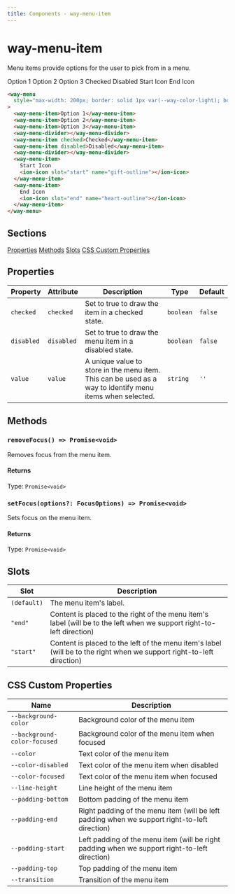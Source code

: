 ```yaml
---
title: Components - way-menu-item
---
```


# way-menu-item

<div>

Menu items provide options for the user to pick from in a menu.

<way-menu style="max-width: 200px; border: solid 1px var(--way-color-light); border-radius: var(--way-border-radius-medium);">
  <way-menu-item>Option 1</way-menu-item>
  <way-menu-item>Option 2</way-menu-item>
  <way-menu-item>Option 3</way-menu-item>
  <way-menu-divider></way-menu-divider>
  <way-menu-item checked>Checked</way-menu-item>
  <way-menu-item disabled>Disabled</way-menu-item>
  <way-menu-divider></way-menu-divider>
  <way-menu-item>
    Start Icon
    <ion-icon slot="start" name="gift-outline"></ion-icon>
  </way-menu-item>
  <way-menu-item>
    End Icon
    <ion-icon slot="end" name="heart-outline"></ion-icon>
  </way-menu-item>
</way-menu>

```html
<way-menu
  style="max-width: 200px; border: solid 1px var(--way-color-light); border-radius: var(--way-border-radius-medium);"
>
  <way-menu-item>Option 1</way-menu-item>
  <way-menu-item>Option 2</way-menu-item>
  <way-menu-item>Option 3</way-menu-item>
  <way-menu-divider></way-menu-divider>
  <way-menu-item checked>Checked</way-menu-item>
  <way-menu-item disabled>Disabled</way-menu-item>
  <way-menu-divider></way-menu-divider>
  <way-menu-item>
    Start Icon
    <ion-icon slot="start" name="gift-outline"></ion-icon>
  </way-menu-item>
  <way-menu-item>
    End Icon
    <ion-icon slot="end" name="heart-outline"></ion-icon>
  </way-menu-item>
</way-menu>
```

## Sections

<div class="flex items-center mb-3">
<a href="#properties" class="mr-3">Properties</a> 
<a href="#methods" class="mr-3">Methods</a> 
<a href="#slots" class="mr-3">Slots</a> 
<a href="#css-custom-properties">CSS Custom Properties</a> 
</div>

</div>

<div id="properties">

## Properties

| Property   | Attribute  | Description                                                                                               | Type      | Default |
| ---------- | ---------- | --------------------------------------------------------------------------------------------------------- | --------- | ------- |
| `checked`  | `checked`  | Set to true to draw the item in a checked state.                                                          | `boolean` | `false` |
| `disabled` | `disabled` | Set to true to draw the menu item in a disabled state.                                                    | `boolean` | `false` |
| `value`    | `value`    | A unique value to store in the menu item. This can be used as a way to identify menu items when selected. | `string`  | `''`    |

</div>

<div id="methods">

## Methods

### `removeFocus() => Promise<void>`

Removes focus from the menu item.

#### Returns

Type: `Promise<void>`

### `setFocus(options?: FocusOptions) => Promise<void>`

Sets focus on the menu item.

#### Returns

Type: `Promise<void>`

</div>

<div id="slots">

## Slots

| Slot        | Description                                                                                                           |
| ----------- | --------------------------------------------------------------------------------------------------------------------- |
| `(default)` | The menu item's label.                                                                                                |
| `"end"`     | Content is placed to the right of the menu item's label (will be to the left when we support right-to-left direction) |
| `"start"`   | Content is placed to the left of the menu item's label (will be to the right when we support right-to-left direction) |

</div>

<div id="css-custom-properties">

## CSS Custom Properties

| Name                         | Description                                                                                   |
| ---------------------------- | --------------------------------------------------------------------------------------------- |
| `--background-color`         | Background color of the menu item                                                             |
| `--background-color-focused` | Background color of the menu item when focused                                                |
| `--color`                    | Text color of the menu item                                                                   |
| `--color-disabled`           | Text color of the menu item when disabled                                                     |
| `--color-focused`            | Text color of the menu item when focused                                                      |
| `--line-height`              | Line height of the menu item                                                                  |
| `--padding-bottom`           | Bottom padding of the menu item                                                               |
| `--padding-end`              | Right padding of the menu item (will be left padding when we support right-to-left direction) |
| `--padding-start`            | Left padding of the menu item (will be right padding when we support right-to-left direction) |
| `--padding-top`              | Top padding of the menu item                                                                  |
| `--transition`               | Transition of the menu item                                                                   |

</div>
